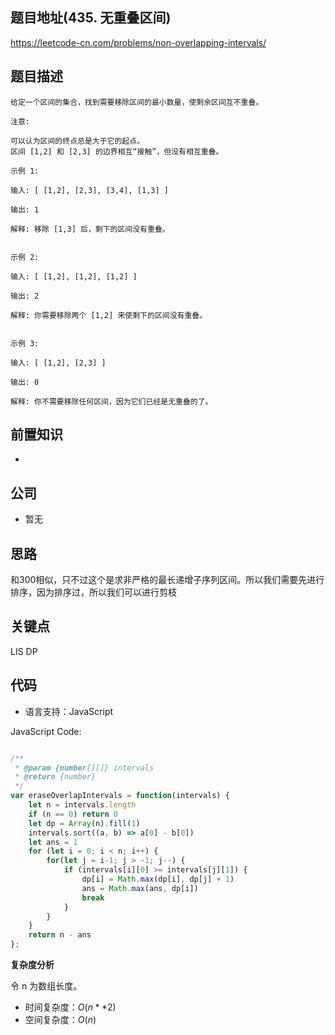 
## 题目地址(435. 无重叠区间)

https://leetcode-cn.com/problems/non-overlapping-intervals/

## 题目描述

```
给定一个区间的集合，找到需要移除区间的最小数量，使剩余区间互不重叠。

注意:

可以认为区间的终点总是大于它的起点。
区间 [1,2] 和 [2,3] 的边界相互“接触”，但没有相互重叠。

示例 1:

输入: [ [1,2], [2,3], [3,4], [1,3] ]

输出: 1

解释: 移除 [1,3] 后，剩下的区间没有重叠。


示例 2:

输入: [ [1,2], [1,2], [1,2] ]

输出: 2

解释: 你需要移除两个 [1,2] 来使剩下的区间没有重叠。


示例 3:

输入: [ [1,2], [2,3] ]

输出: 0

解释: 你不需要移除任何区间，因为它们已经是无重叠的了。

```

## 前置知识

- 

## 公司

- 暂无

## 思路

和300相似，只不过这个是求非严格的最长递增子序列区间。所以我们需要先进行排序，因为排序过，所以我们可以进行剪枝

## 关键点

LIS DP  

## 代码

- 语言支持：JavaScript

JavaScript Code:

```javascript

/**
 * @param {number[][]} intervals
 * @return {number}
 */
var eraseOverlapIntervals = function(intervals) {
    let n = intervals.length
    if (n == 0) return 0
    let dp = Array(n).fill(1)
    intervals.sort((a, b) => a[0] - b[0])
    let ans = 1
    for (let i = 0; i < n; i++) {
        for(let j = i-1; j > -1; j--) {
            if (intervals[i][0] >= intervals[j][1]) {
                dp[i] = Math.max(dp[i], dp[j] + 1)
                ans = Math.max(ans, dp[i])
                break
            }
        }
    }
    return n - ans
};

```


**复杂度分析**

令 n 为数组长度。

- 时间复杂度：$O(n**2)$
- 空间复杂度：$O(n)$


